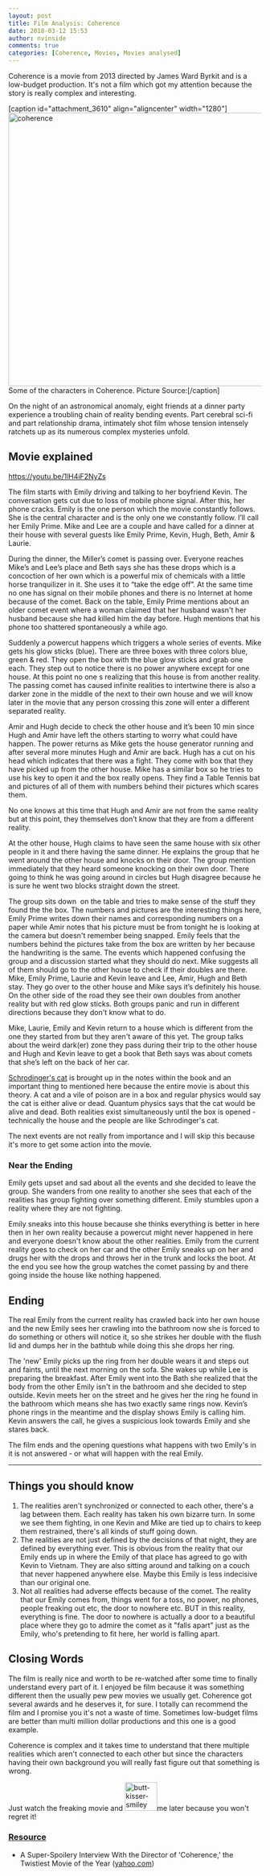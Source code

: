 ```yaml
---
layout: post
title: Film Analysis: Coherence
date: 2018-03-12 15:53
author: nvinside
comments: true
categories: [Coherence, Movies, Movies analysed]
---
```

Coherence is a movie from 2013 directed by James Ward Byrkit and is a low-budget production. It's not a film which got my attention because the story is really complex and interesting.

[caption id="attachment_3610" align="aligncenter" width="1280"]<img class=" size-full wp-image-3610 aligncenter" src="https://chefkochblog.files.wordpress.com/2018/03/coherence.jpg" alt="coherence" width="1280" height="544" /> Some of the characters in Coherence. Picture Source:[/caption]

On the night of an astronomical anomaly, eight friends at a dinner party experience a troubling chain of reality bending events. Part cerebral sci-fi and part relationship drama, intimately shot film whose tension intensely ratchets up as its numerous complex mysteries unfold.

<!--more-->

<h2>Movie explained</h2>

https://youtu.be/1lH4iF2NyZs

<p class="ui_qtext_para">The film starts with Emily driving and talking to her boyfriend Kevin. The conversation gets cut due to loss of mobile phone signal. After this, her phone cracks. Emily is the one person which the movie constantly follows. She is the central character and is the only one we constantly follow. I’ll call her Emily Prime. Mike and Lee are a couple and have called for a dinner at their house with several guests like Emily Prime, Kevin, Hugh, Beth, Amir &amp; Laurie.</p>

<p class="ui_qtext_para">During the dinner, the Miller’s comet is passing over. Everyone reaches Mike’s and Lee’s place and Beth says she has these drops which is a concoction of her own which is a powerful mix of chemicals with a little horse tranquilizer in it. She uses it to “take the edge off”. At the same time no one has signal on their mobile phones and there is no Internet at home because of the comet. Back on the table, Emily Prime mentions about an older comet event where a woman claimed that her husband wasn't her husband because she had killed him the day before. Hugh mentions that his phone too shattered spontaneously a while ago.</p>

<p class="ui_qtext_para">Suddenly a powercut happens which triggers a whole series of events. Mike gets his glow sticks (blue). There are three boxes with three colors blue, green &amp; red. They open the box with the blue glow sticks and grab one each. They step out to notice there is no power anywhere except for one house. At this point no one s realizing that this house is from another reality. The passing comet has caused infinite realities to intertwine there is also a darker zone in the middle of the next to their own house and we will know later in the movie that any person crossing this zone will enter a different separated reality.</p>

<p class="ui_qtext_para">Amir and Hugh decide to check the other house and it’s been 10 min since Hugh and Amir have left the others starting to worry what could have happen. The power returns as Mike gets the house generator running and after several more minutes Hugh and Amir are back. Hugh has a cut on his head which indicates that there was a fight. They come with box that they have picked up from the other house. Mike has a similar box so he tries to use his key to open it and the box really opens. They find a Table Tennis bat and pictures of all of them with numbers behind their pictures which scares them.</p>

No one knows at this time that Hugh and Amir are not from the same reality but at this point, they themselves don’t know that they are from a different reality.

<p class="ui_qtext_para">At the other house, Hugh claims to have seen the same house with six other people in it and there having the same dinner. He explains the group that he went around the other house and knocks on their door. The group mention immediately that they heard someone knocking on their own door. There going to think he was going around in circles but Hugh disagree because he is sure he went two blocks straight down the street.</p>

The group sits down  on the table and tries to make sense of the stuff they found the the box. The numbers and pictures are the interesting things here, Emily Prime writes down their names and corresponding numbers on a paper while Amir notes that his picture must be from tonight he is looking at the camera but doesn't remember being snapped. Emily feels that the numbers behind the pictures take from the box are written by her because the handwriting is the same. The events which happened confusing the group and a discussion started what they should do next. Mike suggests all of them should go to the other house to check if their doubles are there. Mike, Emily Prime, Laurie and Kevin leave and Lee, Amir, Hugh and Beth stay. They go over to the other house and Mike says it’s definitely his house. On the other side of the road they see their own doubles from another reality but with red glow sticks. Both groups panic and run in different directions because they don't know what to do.

Mike, Laurie, Emily and Kevin return to a house which is different from the one they started from but they aren't aware of this yet. The group talks about the weird dark(er) zone they pass during their trip to the other house and Hugh and Kevin leave to get a book that Beth says was about comets that she’s left on the back of her car.

<p class="font_9"><a href="https://en.wikipedia.org/wiki/Schrödinger%27s_cat" target="_blank" rel="noopener">Schrodinger's cat</a> is brought up in the notes within the book and an important thing to mentioned here because the entire movie is about this theory. A cat and a vile of poison are in a box and regular physics would say the cat is either alive or dead. Quantum physics says that the cat would be alive and dead. Both realities exist simultaneously until the box is opened - technically the house and the people are like Schrodinger's cat.</p>

The next events are not really from importance and I will skip this because it's more to get some action into the movie.

<h3>Near the Ending</h3>

<p class="font_9">Emily gets upset and sad about all the events and she decided to leave the group. She wanders from one reality to another she sees that each of the realities has group fighting over something different. Emily stumbles upon a reality where they are not fighting.</p>

<p class="font_9">Emily sneaks into this house because she thinks everything is better in here then in her own reality because a powercut might never happened in here and everyone doesn't know about the other realities. Emily from the current reality goes to check on her car and the other Emily sneaks up on her and drugs her with the drops and throws her in the trunk and locks the boot. At the end you see how the group watches the comet passing by and there going inside the house like nothing happened.</p>

<h2 class="font_9">Ending</h2>

<p class="font_9">The real Emily from the current reality has crawled back into her own house and the new Emily sees her crawling into the bathroom now she is forced to do something or others will notice it, so she strikes her double with the flush lid and dumps her in the bathtub while doing this she drops her ring.</p>

<p class="font_9">The 'new' Emily picks up the ring from her double wears it and steps out and faints, until the next morning on the sofa. She wakes up while Lee is preparing the breakfast. After Emily went into the Bath she realized that the body from the other Emily isn't in the bathroom and she decided to step outside. Kevin meets her on the street and he gives her the ring he found in the bathroom which means she has two exactly same rings now. Kevin’s phone rings in the meantime and the display shows Emily is calling him. Kevin answers the call, he gives a suspicious look towards Emily and she stares back.</p>

<p class="font_9">The film ends and the opening questions what happens with two Emily's in it is not answered - or what will happen with the real Emily.</p>

<hr />

<h2 class="ui_qtext_image_wrapper">Things you should know</h2>

<ol>
    <li>The realities aren't synchronized or connected to each other, there's a lag between them. Each reality has taken his own bizarre turn. In some we see them fighting, in one Kevin and Mike are tied up to chairs to keep them restrained, there's all kinds of stuff going down.</li>
    <li>The realities are not just defined by the decisions of that night, they are defined by everything ever. This is obvious from the reality that our Emily ends up in where the Emily of that place has agreed to go with Kevin to Vietnam. They are also sitting around and talking on a couch that never happened anywhere else. Maybe this Emily is less indecisive than our original one.</li>
    <li>Not all realities had adverse effects because of the comet. The reality that our Emily comes from, things went for a toss, no power, no phones, people freaking out etc, the door to nowhere etc. BUT in this reality, everything is fine. The door to nowhere is actually a door to a beautiful place where they go to admire the comet as it "falls apart" just as the Emily, who's pretending to fit here, her world is falling apart.</li>
</ol>

<h2>Closing Words</h2>

The film is really nice and worth to be re-watched after some time to finally understand every part of it. I enjoyed be film because it was something different then the usually pew pew movies we usually get. Coherence got several awards and he deserves it, for sure. I totally can recommend the film and I promise you it's not a waste of time. Sometimes low-budget films are better than multi million dollar productions and this one is a good example.

Coherence is complex and it takes time to understand that there multiple realities which aren't connected to each other but since the characters having their own background you will really fast figure out that something is wrong.

Just watch the freaking movie and <img class="alignnone size-full wp-image-3516" src="https://chefkochblog.files.wordpress.com/2018/03/butt-kisser-smiley.gif" alt="butt-kisser-smiley" width="64" height="57" />me later because you won't regret it!

<h3><span style="text-decoration:underline;">Resource</span></h3>

<ul>
    <li>
<p class="Lh(36px) Fz(25px)--sm Fz(32px) Mb(17px)--sm Mb(20px) Mb(30px)--lg Ff($ff-primary) Lts($lspacing-md) Fw($fweight) Fsm($fsmoothing) Fsmw($fsmoothing) Fsmm($fsmoothing) Wow(bw)">A Super-Spoilery Interview With the Director of 'Coherence,' the Twistiest Movie of the Year (<a href="https://www.yahoo.com/entertainment/a-super-spoilery-interview-with-the-director-of-94160809847.html" target="_blank" rel="noopener">yahoo.com</a>)</p>
</li>
</ul>
